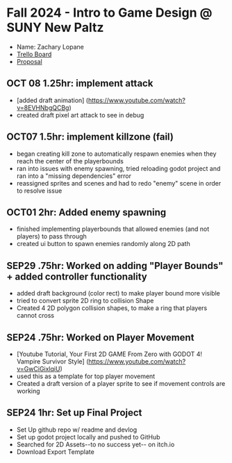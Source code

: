 # Fall 2024 - Intro to Game Design @ SUNY New Paltz
* Name: Zachary Lopane
* [Trello Board](https://trello.com/b/mR0VP2jR/final-project-todo)
* [Proposal]()

## OCT 08 1.25hr: implement attack
* [added draft animation] (https://www.youtube.com/watch?v=8EVHNbgQCBg)
* created draft pixel art attack to see in debug

## OCT07 1.5hr: implement killzone (fail)
* began creating kill zone to automatically respawn enemies when they reach the center of the playerbounds
* ran into issues with enemy spawning, tried reloading godot project and ran into a "missing dependencies" error
* reassigned sprites and scenes and had to redo "enemy" scene in order to resolve issue

## OCT01 2hr: Added enemy spawning
* finished implementing playerbounds that allowed enemies (and not players) to pass through
* created ui button to spawn enemies randomly along 2D path

## SEP29 .75hr: Worked on adding "Player Bounds" + added controller functionality
* added draft background (color rect) to make player bound more visible
* tried to convert sprite 2D ring to collision Shape
* Created 4 2D polygon collision shapes, to make a ring that players cannot cross

## SEP24 .75hr: Worked on Player Movement
* [Youtube Tutorial, Your First 2D GAME From Zero with GODOT 4! Vampire Survivor Style] (https://www.youtube.com/watch?v=GwCiGixlqiU)
* used this as a template for top player movement 
* Created a draft version of a player sprite to see if movement controls are working

## SEP24 1hr: Set up Final Project
* Set Up github repo w/ readme and devlog
* Set up godot project locally and pushed to GitHub 
* Searched for 2D Assets--to no success yet-- on itch.io
* Download Export Template





